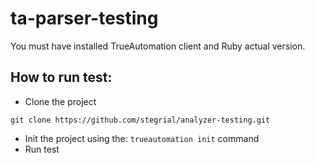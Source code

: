 # ta-parser-testing

You must have installed TrueAutomation client and Ruby actual version.

## How to run test:

* Clone the project

 ```
 git clone https://github.com/stegrial/analyzer-testing.git
 ```

* Init the project using the: `trueautomation init` command
* Run test
